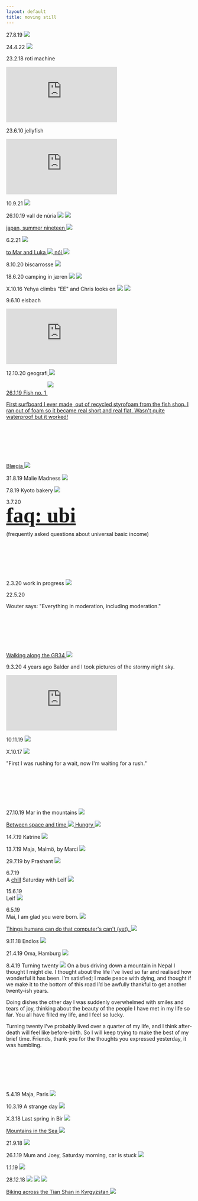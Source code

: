 ```yaml
---
layout: default
title: moving still
---
```


27.8.19
<img src="img/zee.jpg">

  
24.4.22
<img src="img/light.gif">

23.2.18 roti machine
<iframe src="https://player.vimeo.com/video/650107355" frameborder="0" allow="accelerometer; autoplay; encrypted-media; gyroscope; picture-in-picture" allowfullscreen></iframe>
			
23.6.10 jellyfish
<iframe src="https://player.vimeo.com/video/515758881" frameborder="0" allow="accelerometer; autoplay; encrypted-media; gyroscope; picture-in-picture" allowfullscreen></iframe>
			
10.9.21
<img src="img/IMG_1497.jpeg">

26.10.19 vall de núria
<img src="img/stitch3.jpg" style = "padding-bottom: 0px;">
<img src="img/stitch4.jpg">

<a href="stories/japan.html">
japan, summer nineteen
<img src="img/japan_nineteen/gif.gif"/>
</a>

6.2.21
<img src="img/Screenshot_2021-02-06-23-47-01.jpg">

<a href="stories/dolomiti.html">
to Mar and Luka
<img src="img/dolomiti/DSC00263.jpg">
</a>


<a href="stories/nói.html">
nói
<img src="img/nói/000216630008-1.jpg"/>
</a>

8.10.20 biscarrosse
<img src="img/biscarrosse_crop.jpg">

18.6.20 camping in jæren
<img src="img/DSC09610.jpg" style = "padding-bottom:0px;">
<img src="img/DSC09633.jpg">


X.10.16 Yehya climbs "EE" and Chris looks on
<img src="img/61410006-3.jpg" style = "padding-bottom:0px;">
<img src="img/61410003-3.jpg">

9.6.10 eisbach
<iframe src="https://player.vimeo.com/video/443349777" frameborder="0" allow="accelerometer; autoplay; encrypted-media; gyroscope; picture-in-picture" allowfullscreen></iframe>			

12.10.20 geografi<a href="#12.10.20">
<img src="img/geo.jpg">

26.1.19 Fish no. 1
<img src="img/fish1_lo.jpg" style = "padding-bottom: 20px;">
<p style = "padding-bottom: 100px;">First surfboard I ever made, out of recycled styrofoam from the fish shop. I ran out of foam so it became real short and real flat. Wasn't quite waterproof but it worked!</p>
	
<a href="stories/blægja.html">
Blægja
<img src="img/blægja/61430007.jpg"/>
</a>

31.8.19 Malie Madness
<img src="img/DSC08715.jpg">

7.8.19 Kyoto bakery
<img src="img/kyotobakery.gif">

3.7.20  
<a href="stories/ubi.html" style="font-weight: bold; font-size:400%; line-height: 100%; font-family:georgia;">faq: ubi</a>

<p style = "padding-bottom: 100px;">(frequently asked questions about universal basic income)</p>
 
2.3.20 work in progress
<img src="img/DSC09376.jpg" class="portrait">

22.5.20 

<p style = "padding-bottom: 100px;">Wouter says: "Everything in moderation, including moderation."</p>

<a href="stories/camaret.html">
Walking along the GR34
<img src="img/camaret/000430590018.jpg"/>
</a>

9.3.20 4 years ago Balder and I took pictures of the stormy night sky.
<iframe src="https://www.youtube.com/embed/Bq_KskemF44" frameborder="0" allow="accelerometer; autoplay; encrypted-media; gyroscope; picture-in-picture" allowfullscreen></iframe>
				
10.11.19
<img src="img/Nina.jpeg">

X.10.17
<img src="img/nepal/000215400031.jpg">
<p style = "padding-bottom: 100px;">"First I was rushing for a wait, now I'm waiting for a rush."</p>

27.10.19 Mar in the mountains
<img src="img/DSC08951.jpg">

<a href="/stories/nepal.html">
Between space and time
<img src="img/nepal/000215400009.jpg"/>
</a>

<a href="/stories/hungry.html">
Hungry
<img src="img/hungry/000216630016.jpg"/>
</a>

14.7.19 Katrine
<img src="img/DSC05525.jpg">

13.7.19 Maja, Malmö, by Marci
<img src="img/DSC05491.jpg">

29.7.19 by Prashant
<img src="img/DSC1367.jpg">

6.7.19  
A <a href=" https://www.youtube.com/watch?v=FxDVObzf5y0">chill</a> Saturday with Leif
<img src="img/Saturday 19.7.6.jpg">

15.6.19  
Leif
<img src="img/DSC05207.jpg">

6.5.19  
Mai, I am glad you were born.
<img src="img/DSC02678.jpg">
		
<a href="/stories/thingshumanscando.html">
Things humans can do that computer's can't (yet).
<img src="img/hi/DSC04673.jpg"/>
</a>

9.11.18 Endlos
<img src="img/DSC03545.jpg">

21.4.19 Oma, Hamburg
<img src="img/DSC04569.jpg">

8.4.19 Turning twenty
<img src="img/cropped4.jpg">
On a bus driving down a mountain in Nepal I thought I might die. I thought about the life I’ve lived so far and realised how wonderful it has been. I’m satisfied; I made peace with dying, and thought if we make it to the bottom of this road I’d be awfully thankful to get another twenty-ish years.

Doing dishes the other day I was suddenly overwhelmed with smiles and tears of joy, thinking about the beauty of the people I have met in my life so far. You all have filled my life, and I feel so lucky.

<p style = "padding-bottom: 100px;">Turning twenty I’ve probably lived over a quarter of my life, and I think after-death will feel like before-birth. So I will keep trying to make the best of my brief time. Friends, thank you for the thoughts you expressed yesterday, it was humbling.</p>
 
5.4.19 Maja, Paris
<img src="img/DSC04514.jpg">

10.3.19 A strange day
<img src="img/DSC04186.jpg">

X.3.18 Last spring in Bir
<img src="img/000465410025.jpg">

<a href="/stories/lofoten.html">
Mountains in the Sea
<img src="img/lofoten/DSC02177.jpg"/>
</a>

21.9.18
<img src="img/DSC02851.jpg">

26.1.19 Mum and Joey, Saturday morning, car is stuck
<img src="img/DSC04092.jpg">

1.1.19
<img src="img/DSC03965.jpg" >

28.12.18
<img style="padding: 0px;" src="img/DSC03895.jpg">
<img style="padding: 0px;" src="img/DSC03881.jpg">
<img style="padding-top: 0px;" src="img/DSC03892.jpg">

<a href="/stories/kyrgyzstan.html">
Biking across the Tian Shan in Kyrgyzstan
<img src="img/kyrgyzstan/IMG_9777.jpg"/>
</a>